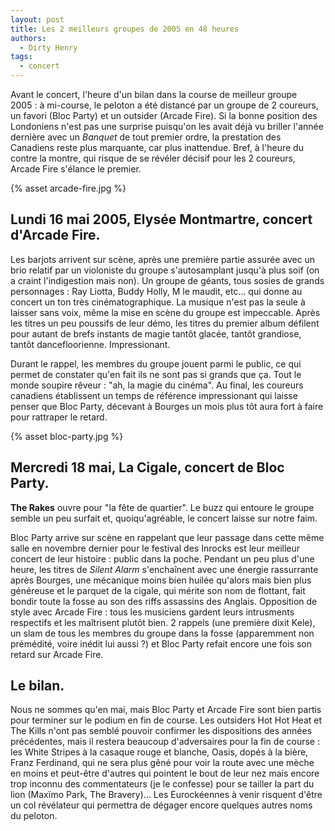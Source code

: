 ```yaml
---
layout: post
title: Les 2 meilleurs groupes de 2005 en 48 heures
authors:
  - Dirty Henry
tags:
  - concert
---
```


Avant le concert, l'heure d'un bilan dans la course de meilleur groupe 2005 : à
mi-course, le peloton a été distancé par un groupe de 2 coureurs, un favori
(Bloc Party) et un outsider (Arcade Fire). Si la bonne position des Londoniens
n'est pas une surprise puisqu'on les avait déjà vu briller l'année dernière avec
un _Banquet_ de tout premier ordre, la prestation des Canadiens reste plus
marquante, car plus inattendue. Bref, à l'heure du contre la montre, qui risque
de se révéler décisif pour les 2 coureurs, Arcade Fire s'élance le premier.

{% asset arcade-fire.jpg %}

## Lundi 16 mai 2005, Elysée Montmartre, concert d'Arcade Fire.

Les barjots arrivent sur scène, après une première partie assurée avec un brio
relatif par un violoniste du groupe s'autosamplant jusqu'à plus soif (on a
craint l'indigestion mais non). Un groupe de géants, tous sosies de grands
personnages : Ray Liotta, Buddy Holly, M le maudit, etc… qui donne au concert un
ton très cinématographique. La musique n'est pas la seule à laisser sans voix,
même la mise en scène du groupe est impeccable. Après les titres un peu poussifs
de leur démo, les titres du premier album défilent pour autant de brefs instants
de magie tantôt glacée, tantôt grandiose, tantôt dancefloorienne. Impressionant.

Durant le rappel, les membres du groupe jouent parmi le public, ce qui permet de
constater qu'en fait ils ne sont pas si grands que ça. Tout le monde soupire
rêveur : "ah, la magie du cinéma". Au final, les coureurs canadiens établissent
un temps de référence impressionant qui laisse penser que Bloc Party, décevant à
Bourges un mois plus tôt aura fort à faire pour rattraper le retard.

{% asset bloc-party.jpg %}

## Mercredi 18 mai, La Cigale, concert de Bloc Party.

**The Rakes** ouvre pour "la fête de quartier". Le buzz qui entoure le groupe
semble un peu surfait et, quoiqu'agréable, le concert laisse sur notre faim.

Bloc Party arrive sur scène en rappelant que leur passage dans cette même salle
en novembre dernier pour le festival des Inrocks est leur meilleur concert de
leur histoire : public dans la poche. Pendant un peu plus d'une heure, les
titres de _Silent Alarm_ s'enchaînent avec une énergie rassurrante après
Bourges, une mécanique moins bien huilée qu'alors mais bien plus généreuse et le
parquet de la cigale, qui mérite son nom de flottant, fait bondir toute la fosse
au son des riffs assassins des Anglais. Opposition de style avec Arcade Fire :
tous les musiciens gardent leurs intrusments respectifs et les maîtrisent plutôt
bien. 2 rappels (une première dixit Kele), un slam de tous les membres du groupe
dans la fosse (apparemment non prémédité, voire inédit lui aussi ?) et Bloc
Party refait encore une fois son retard sur Arcade Fire.

## Le bilan.

Nous ne sommes qu'en mai, mais Bloc Party et Arcade Fire sont bien partis pour
terminer sur le podium en fin de course. Les outsiders Hot Hot Heat et The Kills
n'ont pas semblé pouvoir confirmer les dispositions des années précédentes, mais
il restera beaucoup d'adversaires pour la fin de course : les White Stripes à la
casaque rouge et blanche, Oasis, dopés à la bière, Franz Ferdinand, qui ne sera
plus gêné pour voir la route avec une mèche en moins et peut-être d'autres qui
pointent le bout de leur nez mais encore trop inconnu des commentateurs (je le
confesse) pour se tailler la part du lion (Maxïmo Park, The Bravery)… Les
Eurockéennes à venir risquent d'être un col révélateur qui permettra de dégager
encore quelques autres noms du peloton.
